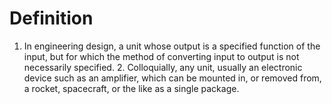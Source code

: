 # Definition

1.  In engineering design, a unit whose output is a specified function
    of the input, but for which the method of converting input to output
    is not necessarily specified. 2. Colloquially, any unit, usually an
    electronic device such as an amplifier, which can be mounted in, or
    removed from, a rocket, spacecraft, or the like as a single package.
